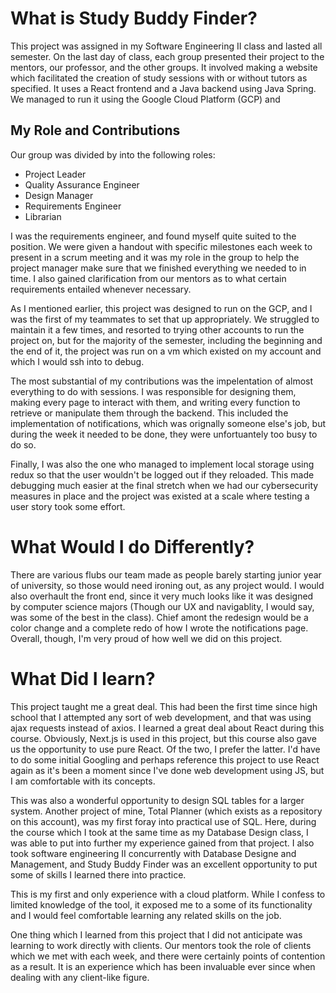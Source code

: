 # What is Study Buddy Finder?
This project was assigned in my Software Engineering II class and lasted all semester. On the last day of class, each group presented their project to the mentors, our professor, and the other groups. It involved making a website which facilitated the creation of study sessions with or without tutors as specified. It uses a React frontend and a Java backend using Java Spring. We managed to run it using the Google Cloud Platform (GCP) and 

## My Role and Contributions
Our group was divided by into the following roles:
- Project Leader
- Quality Assurance Engineer
- Design Manager
- Requirements Engineer
- Librarian

I was the requirements engineer, and found myself quite suited to the position. We were given a handout with specific milestones each week to present in a scrum meeting and it was my role in the group to help the project manager make sure that we finished everything we needed to in time. I also gained clarification from our mentors as to what certain requirements entailed whenever necessary.

As I mentioned earlier, this project was designed to run on the GCP, and I was the first of my teammates to set that up appropriately. We struggled to maintain it a few times, and resorted to trying other accounts to run the project on, but for the majority of the semester, including the beginning and the end of it, the project was run on a vm which existed on my account and which I would ssh into to debug.

The most substantial of my contributions was the impelentation of almost everything to do with sessions. I was responsible for designing them, making every page to interact with them, and writing every function to retrieve or manipulate them through the backend. This included the implementation of notifications, which was orignally someone else's job, but during the week it needed to be done, they were unfortuantely too busy to do so.

Finally, I was also the one who managed to implement local storage using redux so that the user wouldn't be logged out if they reloaded. This made debugging much easier at the final stretch when we had our cybersecurity measures in place and the project was existed at a scale where testing a user story took some effort.

# What Would I do Differently?
There are various flubs our team made as people barely starting junior year of university, so those would need ironing out, as any project would. I would also overhault the front end, since it very much looks like it was designed by computer science majors (Though our UX and navigablity, I would say, was some of the best in the class). Chief amont the redesign would be a color change and a complete redo of how I wrote the notifications page. Overall, though, I'm very proud of how well we did on this project.

# What Did I learn?
This project taught me a great deal. This had been the first time since high school that I attempted any sort of web development, and that was using ajax requests instead of axios. I learned a great deal about React during this course. Obviously, Next.js is used in this project, but this course also gave us the opportunity to use pure React. Of the two, I prefer the latter. I'd have to do some initial Googling and perhaps reference this project to use React again as it's been a moment since I've done web development using JS, but I am comfortable with its concepts.

This was also a wonderful opportunity to design SQL tables for a larger system. Another project of mine, Total Planner (which exists as a repository on this account), was my first foray into practical use of SQL. Here, during the course which I took at the same time as my Database Design class, I was able to put into further my experience gained from that project. I also took software engineering II concurrently with Database Designe and Management, and Study Buddy Finder was an excellent opportunity to put some of skills I learned there into practice.

This is my first and only experience with a cloud platform. While I confess to limited knowledge of the tool, it exposed me to a some of its functionality and I would feel comfortable learning any related skills on the job.

One thing which I learned from this project that I did not anticipate was learning to work directly with clients. Our mentors took the role of clients which we met with each week, and there were certainly points of contention as a result. It is an experience which has been invaluable ever since when dealing with any client-like figure.

